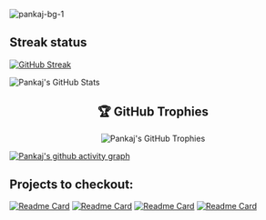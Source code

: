 
![pankaj-bg-1](https://user-images.githubusercontent.com/69034032/213911808-af41bc1f-c18a-41ab-a111-de265af5d50e.png)

## Streak status 
[![GitHub Streak](https://streak-stats.demolab.com?user=pank1999&theme=tokyonight)](https://git.io/streak-stats)
<p>
  <img src="https://github-readme-stats.vercel.app/api?username=pank1999&show_icons=true&theme=radical&bg_color=0D1117&title_color=F72585&text_color=FFFFFF&icon_color=4CC9F0" alt="Pankaj's GitHub Stats" />
</p>



<h2 align="center">🏆 GitHub Trophies</h2>


<p align="center">
  <img src="https://github-profile-trophy.vercel.app/?username=pank1999&theme=radical&no-frame=true&row=1&column=7&bg_color=0D1117&title_color=F72585&text_color=FFFFFF" alt="Pankaj's GitHub Trophies" />
</p>

[![Pankaj's github activity graph](https://github-readme-activity-graph.vercel.app/graph?username=pank1999&bg_color=0D1117&color=4CC9F0&line=F72585&point=FFFFFF&area=true&hide_border=true)](https://github.com/pank1999/github-readme-activity-graph)

## Projects to checkout:
[![Readme Card](https://github-readme-stats.vercel.app/api/pin/?username=pank1999&repo=E-Learning-App)](https://github.com/pank1999/github-readme-stats)
[![Readme Card](https://github-readme-stats.vercel.app/api/pin/?username=pank1999&repo=Myshop-E-commerce-app)](https://github.com/pank1999/github-readme-stats)
[![Readme Card](https://github-readme-stats.vercel.app/api/pin/?username=pank1999&repo=Terraform-web-server)](https://github.com/pank1999/github-readme-stats)
[![Readme Card](https://github-readme-stats.vercel.app/api/pin/?username=pank1999&repo=virtual-police-station)](https://github.com/pank1999/github-readme-stats)




<!---
pank1/gith999/pank1999 is a ✨ special ✨ repository because its `README.md` (this file) appears on your GitHub profile.
You can click the Preview link to take a look at your changes.
--->
